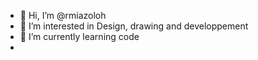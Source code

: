 - 👋 Hi, I’m @rmiazoloh
- 👀 I’m interested in Design, drawing and developpement
- 🌱 I’m currently learning code
-

<!---
rmiazoloh/rmiazoloh is a ✨ special ✨ repository because its `README.md` (this file) appears on your GitHub profile.
You can click the Preview link to take a look at your changes.
--->
